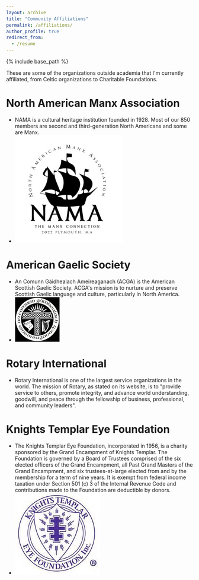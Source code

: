 ```yaml
---
layout: archive
title: "Community Affiliations"
permalink: /affiliations/
author_profile: true
redirect_from:
  - /resume
---
```


{% include base_path %}

These are some of the organizations outside academia that I'm currently affiliated, from Celtic organizations to Charitable Foundations. 



North American Manx Association 
======
* NAMA is a cultural heritage institution founded in 1928. Most of our 850 members are second and third-generation North Americans and some are Manx.
* ![](pictures/nama.jpg)

American Gaelic Society
======
* An Comunn Gàidhealach Ameireaganach (ACGA) is the American Scottish Gaelic Society. ACGA's mission is to nurture and preserve Scottish Gaelic language and culture, particularly in North America.
* ![](pictures/ags.jpg)

Rotary International
======
* Rotary International is one of the largest service organizations in the world. The mission of Rotary, as stated on its website, is to "provide service to others, promote integrity, and advance world understanding, goodwill, and peace through the fellowship of business, professional, and community leaders".
<!-- * ![](pictures/rotary.jpg) -->

Knights Templar Eye Foundation
======
* The Knights Templar Eye Foundation, incorporated in 1956, is a charity sponsored by the Grand Encampment of Knights Templar. The Foundation is governed by a Board of Trustees comprised of the six elected officers of the Grand Encampment, all Past Grand Masters of the Grand Encampment, and six trustees-at-large elected from and by the membership for a term of nine years. It is exempt from federal income taxation under Section 501 (c) 3 of the Internal Revenue Code and contributions made to the Foundation are deductible by donors.
* ![](pictures/ktef.jpg)



